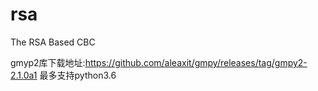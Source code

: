 # rsa
The RSA Based CBC

gmyp2库下载地址:https://github.com/aleaxit/gmpy/releases/tag/gmpy2-2.1.0a1 最多支持python3.6
